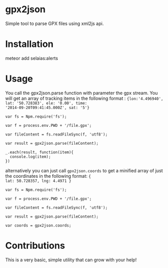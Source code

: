 # gpx2json

Simple tool to parse GPX files using xml2js api.


# Installation

meteor add selaias:alerts


# Usage

You call the gpx2json.parse function with parameter the gpx stream. You will get an array of tracking items in the following format : <code>{lon:'4.496940', lat: '50.728383', ele: '0.00', time: '2014-09-20T09:41:45.000Z', sat: '5'}</code>

```
var fs = Npm.require('fs');

var f = process.env.PWD + '/file.gpx';

var fileContent = fs.readFileSync(f, 'utf8');

var result = gpx2json.parse(fileContent);

_.each(result, function(item){
  console.log(item);
})

```

alternatively you can just call <code>gpx2json.coords</code> to get a minified array of just the coordinates in the following format:  <code>{ lat: 50.728357, lng: 4.4971 }</code>


```
var fs = Npm.require('fs');

var f = process.env.PWD + '/file.gpx';

var fileContent = fs.readFileSync(f, 'utf8');

var result = gpx2json.parse(fileContent);

var coords = gpx2json.coords;

```

# Contributions

This is a very basic, simple utility that can grow with your help!
